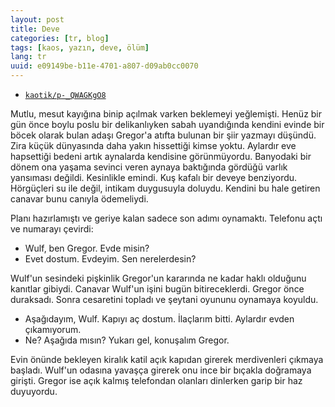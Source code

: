 ```yaml
---
layout: post
title: Deve
categories: [tr, blog]
tags: [kaos, yazın, deve, ölüm]
lang: tr
uuid: e09149be-b11e-4701-a807-d09ab0cc0070
---
```


* [`kaotik/p-_QWAGKgO8`](https://groups.google.com/forum/?fromgroups=#!topic/kaotik/p-_QWAGKgO8)

Mutlu, mesut kayığına binip açılmak varken beklemeyi yeğlemişti. Henüz
bir gün önce boylu poslu bir delikanlıyken sabah uyandığında kendini
evinde bir böcek olarak bulan adaşı Gregor'a atıfta bulunan bir şiir
yazmayı düşündü. Zira küçük dünyasında daha yakın hissettiği kimse
yoktu. Aylardır eve hapsettiği bedeni artık aynalarda kendisine
görünmüyordu. Banyodaki bir dönem ona yaşama sevinci veren aynaya
baktığında gördüğü varlık yansıması değildi. Kesinlikle emindi. Kuş
kafalı bir deveye benziyordu. Hörgüçleri su ile değil, intikam
duygusuyla doluydu. Kendini bu hale getiren canavar bunu canıyla
ödemeliydi.

Planı hazırlamıştı ve geriye kalan sadece son adımı oynamaktı. Telefonu
açtı ve numarayı çevirdi:

- Wulf, ben Gregor. Evde misin?
- Evet dostum. Evdeyim. Sen nerelerdesin?

Wulf'un sesindeki pişkinlik Gregor'un kararında ne kadar haklı olduğunu
kanıtlar gibiydi. Canavar Wulf'un işini bugün bitireceklerdi. Gregor
önce duraksadı. Sonra cesaretini topladı ve şeytani oyununu oynamaya
koyuldu.

- Aşağıdayım, Wulf. Kapıyı aç dostum. İlaçlarım bitti. Aylardır evden
   çıkamıyorum.
- Ne? Aşağıda mısın? Yukarı gel, konuşalım Gregor.

Evin önünde bekleyen kiralık katil açık kapıdan girerek merdivenleri
çıkmaya başladı. Wulf'un odasına yavaşça girerek onu ince bir bıçakla
doğramaya girişti. Gregor ise açık kalmış telefondan olanları dinlerken
garip bir haz duyuyordu.
